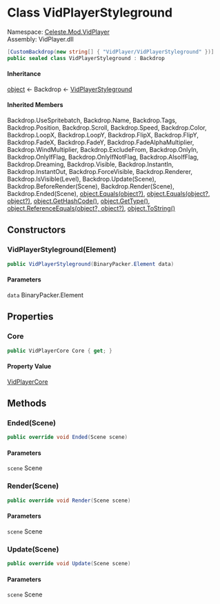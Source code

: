 # <a id="Celeste_Mod_VidPlayer_VidPlayerStyleground"></a> Class VidPlayerStyleground

Namespace: [Celeste.Mod.VidPlayer](Celeste.Mod.VidPlayer.md)  
Assembly: VidPlayer.dll  

```csharp
[CustomBackdrop(new string[] { "VidPlayer/VidPlayerStyleground" })]
public sealed class VidPlayerStyleground : Backdrop
```

#### Inheritance

[object](https://learn.microsoft.com/dotnet/api/system.object) ← 
Backdrop ← 
[VidPlayerStyleground](Celeste.Mod.VidPlayer.VidPlayerStyleground.md)

#### Inherited Members

Backdrop.UseSpritebatch, 
Backdrop.Name, 
Backdrop.Tags, 
Backdrop.Position, 
Backdrop.Scroll, 
Backdrop.Speed, 
Backdrop.Color, 
Backdrop.LoopX, 
Backdrop.LoopY, 
Backdrop.FlipX, 
Backdrop.FlipY, 
Backdrop.FadeX, 
Backdrop.FadeY, 
Backdrop.FadeAlphaMultiplier, 
Backdrop.WindMultiplier, 
Backdrop.ExcludeFrom, 
Backdrop.OnlyIn, 
Backdrop.OnlyIfFlag, 
Backdrop.OnlyIfNotFlag, 
Backdrop.AlsoIfFlag, 
Backdrop.Dreaming, 
Backdrop.Visible, 
Backdrop.InstantIn, 
Backdrop.InstantOut, 
Backdrop.ForceVisible, 
Backdrop.Renderer, 
Backdrop.IsVisible\(Level\), 
Backdrop.Update\(Scene\), 
Backdrop.BeforeRender\(Scene\), 
Backdrop.Render\(Scene\), 
Backdrop.Ended\(Scene\), 
[object.Equals\(object?\)](https://learn.microsoft.com/dotnet/api/system.object.equals\#system\-object\-equals\(system\-object\)), 
[object.Equals\(object?, object?\)](https://learn.microsoft.com/dotnet/api/system.object.equals\#system\-object\-equals\(system\-object\-system\-object\)), 
[object.GetHashCode\(\)](https://learn.microsoft.com/dotnet/api/system.object.gethashcode), 
[object.GetType\(\)](https://learn.microsoft.com/dotnet/api/system.object.gettype), 
[object.ReferenceEquals\(object?, object?\)](https://learn.microsoft.com/dotnet/api/system.object.referenceequals), 
[object.ToString\(\)](https://learn.microsoft.com/dotnet/api/system.object.tostring)

## Constructors

### <a id="Celeste_Mod_VidPlayer_VidPlayerStyleground__ctor_Celeste_BinaryPacker_Element_"></a> VidPlayerStyleground\(Element\)

```csharp
public VidPlayerStyleground(BinaryPacker.Element data)
```

#### Parameters

`data` BinaryPacker.Element

## Properties

### <a id="Celeste_Mod_VidPlayer_VidPlayerStyleground_Core"></a> Core

```csharp
public VidPlayerCore Core { get; }
```

#### Property Value

 [VidPlayerCore](Celeste.Mod.VidPlayer.VidPlayerCore.md)

## Methods

### <a id="Celeste_Mod_VidPlayer_VidPlayerStyleground_Ended_Monocle_Scene_"></a> Ended\(Scene\)

```csharp
public override void Ended(Scene scene)
```

#### Parameters

`scene` Scene

### <a id="Celeste_Mod_VidPlayer_VidPlayerStyleground_Render_Monocle_Scene_"></a> Render\(Scene\)

```csharp
public override void Render(Scene scene)
```

#### Parameters

`scene` Scene

### <a id="Celeste_Mod_VidPlayer_VidPlayerStyleground_Update_Monocle_Scene_"></a> Update\(Scene\)

```csharp
public override void Update(Scene scene)
```

#### Parameters

`scene` Scene


